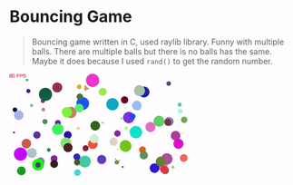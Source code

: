 # Bouncing Game

> Bouncing game written in C, used raylib library. Funny with multiple balls.
> There are multiple balls but there is no balls has the same. Maybe it does
> because I used `rand()` to get the random number.

![Bouncing Game Demo](bouncing-game-1.gif)
